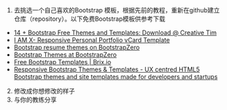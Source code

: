1. 去挑选一个自己喜欢的Bootstrap 模板，根据先前的教程，重新在github建立仓库（repository）。以下免费Bootstrap模板供参考下载
  - [14 + Bootstrap Free Themes and Templates: Download @ Creative Tim](https://www.creative-tim.com/bootstrap-themes/free)
  - [I AM X- Responsive Personal Portfolio vCard Template](http://trendytheme.net/demo/iamx/)
  - [Bootstrap resume themes on BootstrapZero](https://www.bootstrapzero.com/templates/resume)
  - [Bootstrap Themes at BootstrapZero](https://www.bootstrapzero.com/)
  - [Free Bootstrap Templates | Brix.io](http://brix.io/free-bootstrap-templates.html)
  - [Responsive Bootstrap Themes & Templates - UX centred HTML5 Bootstrap themes and site templates made for developers and startups](http://themes.3rdwavemedia.com/)

2. 修改成你想修改的样子
3. 与你的教练分享
